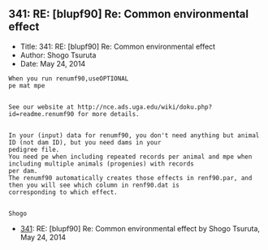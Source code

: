## 341: RE: [blupf90] Re: Common environmental effect

- Title: 341: RE: [blupf90] Re: Common environmental effect
- Author: Shogo Tsuruta
- Date: May 24, 2014
```
When you run renumf90,useOPTIONAL
pe mat mpe


See our website at http://nce.ads.uga.edu/wiki/doku.php?id=readme.renumf90 for more details.


In your (input) data for renumf90, you don't need anything but animal ID (not dam ID), but you need dams in your
pedigree file.
You need pe when including repeated records per animal and mpe when including multiple animals (progenies) with records
per dam.
The renumf90 automatically creates those effects in renf90.par, and then you will see which column in renf90.dat is
corresponding to which effect.


Shogo
```

- [341](0341.md): RE: [blupf90] Re: Common environmental effect by Shogo Tsuruta, May 24, 2014

